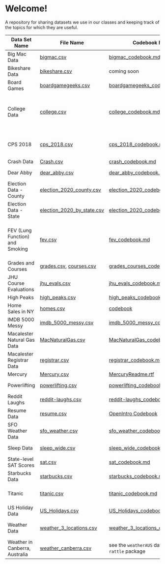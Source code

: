 # Welcome!

A repository for sharing datasets we use in our classes and keeping track of the topics for which they are useful.

| Data Set Name                   | File Name                                                | Codebook File                                                                                        | Useful For                                                           | Courses       |
|---------------------------------|----------------------------------------------------------|------------------------------------------------------------------------------------------------------|----------------------------------------------------------------------|---------------|
| Big Mac Data                    | [bigmac.csv](bigmac.csv)                                 | [bigmac_codebook.md](bigmac_codebook.md)                                                             | transformation of variables                                          | 155           |
| Bikeshare Data                  | [bikeshare.csv](bikeshare.csv)                           | coming soon                                                                                          | linear regression                                                    | 155, 454      |
| Board Games                     | [boardgamegeeks.csv](boardgamegeeks.csv)                 | [boardgamegeeks_codebook.md](boardgamegeeks_codebook.md)                                             | linear regression                                                    | 155.          |
| College Data                    | [college.csv](college.csv)                               | [college_codebook.md](college_codebook.md)                                                           | scale transformations of variables, interaction, meaningful outliers | 155           |
| CPS 2018                        | [cps_2018.csv](cps_2018.csv)                             | [cps_2018_codebook.md](cps_2018_codebook.md)                                                         | linear regression, interaction, confounding                          | 212           |
| Crash Data                      | [Crash.csv](Crash.csv)                                   | [crash_codebook.md](crash_codebook.md)                                                               | mapping                                                              | 212           |
| Dear Abby                       | [dear_abby.csv](dear_abby.csv)                           | [dear_abby_codebook.md](dear_abby_codebook.md)                                                       | text analysis, viz                                                   | 155           |
| Election Data - County          | [election_2020_county.csv](election_2020_county.csv)     | [election_2020_codebook.md](election_2020_codebook.md)                                               | data viz                                                             | 112           |
| Election Data - State           | [election_2020_by_state.csv](election_2020_by_state.csv) | [election_2020_codebook2.md](election_2020_codebook2.md)                                             | data viz                                                             | 112           |
| FEV (Lung Function) and Smoking | [fev.csv](fev.csv)                                       | [fev_codebook.md](fev_codebook.md)                                                                   | linear regression, transformations, confounding, interaction, DAGs   | 155           |
| Grades and Courses              | [grades.csv](grades.csv), [courses.csv](courses.csv)     | [grades_courses_codebook.md](grades_courses_codebook.md)                                             | joins                                                                | 112           |
| JHU Course Evaluations          | [jhu_evals.csv](jhu_evals.csv)                           | [jhu_evals_codebook.md](jhu_evals_codebook.md)                                                       | data viz                                                             | 155           |
| High Peaks                      | [high_peaks.csv](high_peaks.csv)                         | [high_peaks_codebook.md](high_peaks_codebook.md)                                                     | data viz                                                             | 112           |
| Home Sales in NY                | [homes.csv](homes.csv)                                   | [codebook](https://www.rdocumentation.org/packages/mosaicData/versions/0.20.4/topics/SaratogaHouses) | data viz, linear regression                                          | 155           |
| IMDB 5000 Messy                 | [imdb_5000_messy.csv](imdb_5000_messy.csv)               | [imdb_5000_messy_codebook.md](imdb_5000_messy_codebook.md)                                           | data cleaning                                                        | 112           |
| Macalester Natural Gas Data     | [MacNaturalGas.csv](MacNaturalGas.csv)                   | [MacNaturalGas_codebook.md](MacNaturalGas_codebook.md)                                               | data viz, confounding                                                | 112           |
| Macalester Registrar Data       | [registrar.csv](registrar.csv)                           | [registrar_codebook.md](registrar_codebook.md)                                                       | strings, regex                                                       | 112           |
| Mercury  | [Mercury.csv](mercury.csv) | [MercuryReadme.rtf](MercuryReadme.rtf) | regression | 155 |
| Powerlifting                    | [powerlifting.csv](powerlifting.csv)                     | [powerlifting_codebook.md](powerlifting_codebook.md)                                                 | linear regression                                                    | 155           |
| Reddit Laughs                   | [reddit-laughs.csv](reddit-laughs.csv)                   | [reddit-laughs_codebook.md](reddit-laughs_codebook.md)                                               | data viz, wrangling                                                  | 112           |
| Resume Data                     | [resume.csv](resume.csv)                                 | [OpenIntro Codebook](https://www.openintro.org/data/index.php?data=resume)                           | logistic, inference                                                  | 155           |
| SFO Weather Data                | [sfo_weather.csv](sfo_weather.csv)                       | [sfo_weather_codebook.md](sfo_weather_codebook.md)                                                   | adv ggplot                                                           | 212           |
| Sleep Data                      | [sleep_wide.csv](sleep_wide.csv)                         | [sleep_wide_codebook.md](sleep_wide_codebook.md)                                                     | reshaping                                                            | 112, 454      |
| State-level SAT Scores          | [sat.csv](sat.csv)                                       | [sat_codebook.md](sat_codebook.md)                                                                   | multi viz, confounding                                               | 112           |
| Starbucks Data                  | [starbucks.csv](starbucks.csv)                           | [starbucks_codebook.md](starbucks_codebook.md)                                                       | spatial viz                                                          | 112           |
| Titanic                         | [titanic.csv](titanic.csv)                               | [titanic_codebook.md](titanic_codebook.md)                                                           | logistic, prediction, DAGs                                           | 155           |
| US Holiday Data                 | [US_Holidays.csv](US_Holidays.csv)                       | [US_Holidays_codebook.md](US_Holidays_codebook.md)                                                   | joins, dates                                                         | 112           |
| Weather Data                    | [weather_3_locations.csv](weather_3_locations.csv)       | [weather_3_locations_codebook.md](weather_3_locations_codebook.md)                                   | data viz                                                             | 112, 155, 454 |
| Weather in Canberra, Australia | [weather_canberra.csv](weather_canberra.csv)              | see the `weatherAUS` data in the `rattle` package                                                    | linear regression                                                    | 253           |

